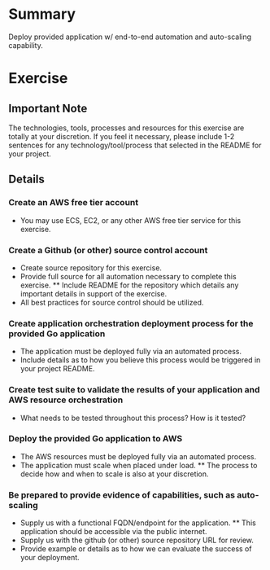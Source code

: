 
# Summary #

Deploy provided application w/ end-to-end automation and auto-scaling capability.

# Exercise #

## Important Note ##

The technologies, tools, processes and resources for this exercise are totally at your discretion. If you feel it necessary, please include 1-2 sentences for any technology/tool/process that selected in the README for your project.

## Details ##

### Create an AWS free tier account ###

* You may use ECS, EC2, or any other AWS free tier service for this exercise.

### Create a Github (or other) source control account ##

* Create source repository for this exercise.
* Provide full source for all automation necessary to complete this exercise.
** Include README for the repository which details any important details in support of the exercise. 
* All best practices for source control should be utilized.

### Create application orchestration deployment process for the provided Go application ###

* The application must be deployed fully via an automated process.
* Include details as to how you believe this process would be triggered in your project README.

### Create test suite to validate the results of your application and AWS resource orchestration ###

* What needs to be tested throughout this process? How is it tested?

### Deploy the provided Go application to AWS ###

* The AWS resources must be deployed fully via an automated process.
* The application must scale when placed under load. 
** The process to decide how and when to scale is also at your discretion.

### Be prepared to provide evidence of capabilities, such as auto-scaling ###

* Supply us with a functional FQDN/endpoint for the application.
** This application should be accessible via the public internet.
* Supply us with the github (or other) source repository URL for review.
* Provide example or details as to how we can evaluate the success of your deployment.


